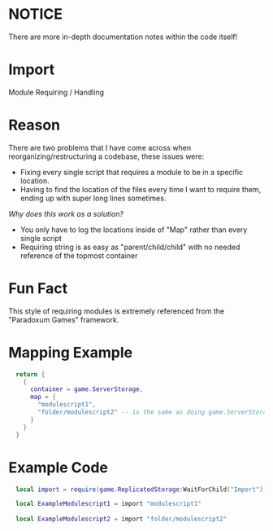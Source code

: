 # NOTICE
There are more in-depth documentation notes within the code itself!

# Import
Module Requiring / Handling

# Reason
There are two problems that I have come across when reorganizing/restructuring a codebase, these issues were:
  - Fixing every single script that requires a module to be in a specific location.
  - Having to find the location of the files every time I want to require them, ending up with super long lines sometimes.

*Why does this work as a solution?*
  - You only have to log the locations inside of "Map" rather than every single script
  - Requiring string is as easy as "parent/child/child" with no needed reference of the topmost container

# Fun Fact
This style of requiring modules is extremely referenced from the "Paradoxum Games" framework.

# Mapping Example
```lua
  return {
    {
      container = game.ServerStorage,
      map = {
        "modulescript1",
        "folder/modulescript2" -- is the same as doing game.ServerStorage.folder.modulescript2
      }
    }
  }
```

# Example Code
```lua
  local import = require(game.ReplicatedStorage:WaitForChild("Import"))

  local ExampleModulescript1 = import "modulescript1"
  
  local ExampleModulescript2 = import "folder/modulescript2"
```
